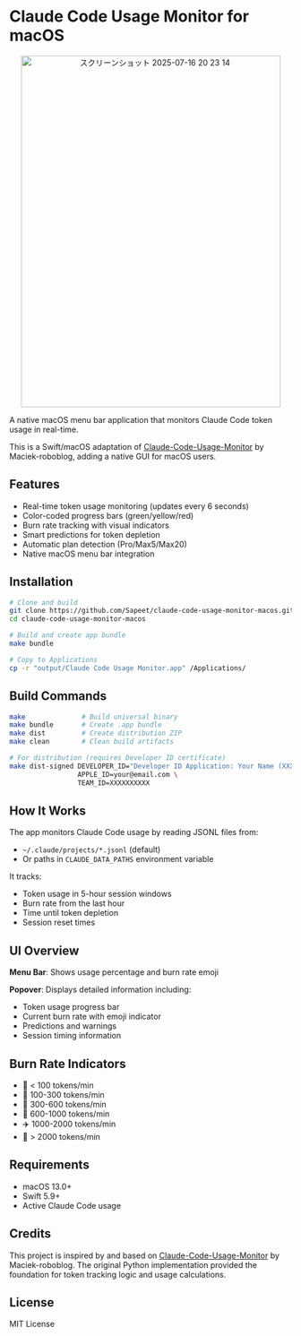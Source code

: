 # Claude Code Usage Monitor for macOS

<p align="center">
  <img width="463" height="628" alt="スクリーンショット 2025-07-16 20 23 14" src="https://github.com/user-attachments/assets/b6be05bd-09f1-40f8-a8d8-fc413f79f9e4"/>
</p>

A native macOS menu bar application that monitors Claude Code token usage in real-time.

This is a Swift/macOS adaptation of [Claude-Code-Usage-Monitor](https://github.com/Maciek-roboblog/Claude-Code-Usage-Monitor) by Maciek-roboblog, adding a native GUI for macOS users.

## Features

- Real-time token usage monitoring (updates every 6 seconds)
- Color-coded progress bars (green/yellow/red)
- Burn rate tracking with visual indicators
- Smart predictions for token depletion
- Automatic plan detection (Pro/Max5/Max20)
- Native macOS menu bar integration

## Installation

```bash
# Clone and build
git clone https://github.com/Sapeet/claude-code-usage-monitor-macos.git
cd claude-code-usage-monitor-macos

# Build and create app bundle
make bundle

# Copy to Applications
cp -r "output/Claude Code Usage Monitor.app" /Applications/
```

## Build Commands

```bash
make              # Build universal binary
make bundle       # Create .app bundle
make dist         # Create distribution ZIP
make clean        # Clean build artifacts

# For distribution (requires Developer ID certificate)
make dist-signed DEVELOPER_ID="Developer ID Application: Your Name (XXXXXXXXXX)" \
                 APPLE_ID=your@email.com \
                 TEAM_ID=XXXXXXXXXX
```

## How It Works

The app monitors Claude Code usage by reading JSONL files from:
- `~/.claude/projects/*.jsonl` (default)
- Or paths in `CLAUDE_DATA_PATHS` environment variable

It tracks:
- Token usage in 5-hour session windows
- Burn rate from the last hour
- Time until token depletion
- Session reset times

## UI Overview

**Menu Bar**: Shows usage percentage and burn rate emoji

**Popover**: Displays detailed information including:
- Token usage progress bar
- Current burn rate with emoji indicator
- Predictions and warnings
- Session timing information

## Burn Rate Indicators

- 🐌 < 100 tokens/min
- 🚶 100-300 tokens/min
- 🏃 300-600 tokens/min
- 🚗 600-1000 tokens/min
- ✈️ 1000-2000 tokens/min
- 🚀 > 2000 tokens/min

## Requirements

- macOS 13.0+
- Swift 5.9+
- Active Claude Code usage

## Credits

This project is inspired by and based on [Claude-Code-Usage-Monitor](https://github.com/Maciek-roboblog/Claude-Code-Usage-Monitor) by Maciek-roboblog. The original Python implementation provided the foundation for token tracking logic and usage calculations.

## License

MIT License